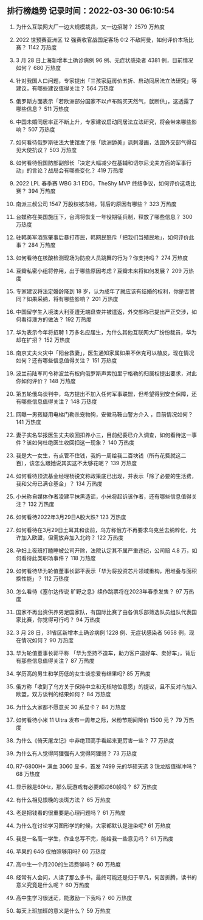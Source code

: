 
## 排行榜趋势 记录时间：2022-03-30 06:10:54
  
  1. 为什么互联网大厂一边大规模裁员，又一边招聘？ 2579 万热度
    
  2. 2022 世预赛亚洲区 12 强赛收官战国足客场 0:2 不敌阿曼，如何评价本场比赛？ 1142 万热度
    
  3. 3 月 28 日上海新增本土确诊病例 96 例、无症状感染者 4381 例，目前情况如何？ 680 万热度
    
  4. 针对我国人口问题，专家提出「三孩家庭房价五折、启动同居法立法研究」等建议，有哪些建议值得关注？ 564 万热度
    
  5. 俄罗斯方面表示「若欧洲部分国家不以卢布购买天然气，就断供」，这透露了哪些信息？ 511 万热度
    
  6. 中国未婚同居率正不断上升，专家建议启动同居法立法研究，将会带来哪些影响？ 507 万热度
    
  7. 如何看待俄罗斯驻法大使馆发了张「欧洲舔美」讽刺漫画，法国外交部气得召见大使抗议？ 503 万热度
    
  8. 如何看待俄国防部副部长「决定大幅减少在基辅和切尔尼戈夫方面的军事行动」的言论？战局会有哪些变化？ 419 万热度
    
  9. 2022 LPL 春季赛 WBG 3:1 EDG，TheShy MVP 终结争议，如何评价这场比赛？ 394 万热度
    
  10. 南派三叔公司 1547 万股权被冻结，背后的原因有哪些？ 323 万热度
    
  11. 台媒称在美国施压下，台湾将恢复一年役期征兵制，释放了哪些信息？ 300 万热度
    
  12. 驻韩美军酒驾肇事后暴打市民，韩网民怒斥「把我们当殖民地」，如何评价此事？ 284 万热度
    
  13. 如何看待在核酸检测现场为防疫人员跳舞的行为？你支持吗？ 274 万热度
    
  14. 豆瓣私密小组将停用，出于哪些原因考虑？豆瓣未来将如何发展？ 209 万热度
    
  15. 专家建议将法定婚龄降到 18 岁，认为成年了就应该有结婚的权利，你是否赞同？如果采纳，将有哪些影响？ 201 万热度
    
  16. 中国留学生入境澳大利亚遭无端盘查并被遣返，外交部称已提出严正交涉，如何看待澳方的做法？ 192 万热度
    
  17. 华为表示今年将招聘 1 万多名应届生，为什么其他互联网大厂纷纷裁员，华为却在扩招？ 152 万热度
    
  18. 南京丈夫火灾中「阳台救妻」，医生通知家属如果不休克可以植皮，现在情况如何？还有哪些信息值得关注？ 151 万热度
    
  19. 波兰前陆军司令称波兰有权向俄罗斯声索加里宁格勒的归属权提出要求，对此你如何评价？ 148 万热度
    
  20. 第五轮俄乌谈判中，乌方提出不加入任何军事联盟，但希望得到安全保障，还有哪些信息值得关注？ 148 万热度
    
  21. 网曝一男孩疑用电梯门勒杀宠物狗，安徽马鞍山警方介入 ，目前情况如何？ 141 万热度
    
  22. 妻子实名举报医生丈夫收回扣养小三，目前纪委已介入调查，如何看待这一事件？该如何杜绝医生收回扣这一现象？ 140 万热度
    
  23. 我是大一女生，有点管不住钱，我妈一周给我二百块钱（所有花费就这二百），该怎么跟她说其实这不太够花呢？ 139 万热度
    
  24. 如何看待顶流基金经理杨锐文称政策底已出现，并表示「除了必要的生活费，我和父母已满仓基金」？ 134 万热度
    
  25. 小米称自媒体作者凌建平抹黑造谣，小米将起诉该作者，还有哪些信息值得关注？ 132 万热度
    
  26. 如何看待2022年3月29日A股大跌? 123 万热度
    
  27. 如何看待在3月29日土耳其和谈前，乌方称俄方不再要求乌克兰去纳粹化，允许加入欧盟，但需放弃加入北约？ 122 万热度
    
  28. 孕妇上夜班打瞌睡被公司开除，法院认定其不属严重违纪，公司赔 4.8 万，如何看待此类职场事件？ 118 万热度
    
  29. 如何看待华为轮值董事长郭平表示「华为将投资芯片领域重构，用堆叠与面积换性能」？ 112 万热度
    
  30. 怎么看待《塞尔达传说 旷野之息》续作跳票将在2023年春季发售？ 97 万热度
    
  31. 国家不再出资供养男足国家队，有国际比赛了由各俱乐部筛选队员组队代表国家比赛，你觉得可行吗？ 94 万热度
    
  32. 3 月 28 日，31省区新增本土确诊病例 1228 例、无症状感染者 5658 例，现在情况如何？ 90 万热度
    
  33. 华为轮值董事长郭平称 「华为坚持不造车，助力客户造好车、卖好车」，背后有那些信息值得关注？ 87 万热度
    
  34. 学历高的男生和学历低的女生谈恋爱有结果吗? 85 万热度
    
  35. 俄方称「收到了乌方关于保持中立和无核地位意愿」的提议，且不反对乌加入欧盟，双方谈判的结果如何？ 84 万热度
    
  36. 为什么大家都不愿意买 30 系显卡？ 84 万热度
    
  37. 如何看待小米 11 Ultra 发布一周年之际，米粉节期间降价 1500 元？ 79 万热度
    
  38. 为什么《倚天屠龙记》中非绝顶高手看起来更厉害一些？ 77 万热度
    
  39. 为什么有人觉得阿狸强有人觉得阿狸弱？ 73 万热度
    
  40. R7-6800H+ 满血 3060 显卡，首发 7499 元的华硕天选 3 锐龙版值得冲吗？ 68 万热度
    
  41. 显示器是60Hz，那么玩游戏有必要超过60帧吗？ 67 万热度
    
  42. 有什么相见恨晚的淡斑方法？ 65 万热度
    
  43. 老是把钱看的很重要是心理问题吗？ 61 万热度
    
  44. 为什么在讨论学习图形学的时候，大家都默认是渲染呢? 61 万热度
    
  45. 我是一名高一学生，作业总写不完，能给我一些意见吗？ 61 万热度
    
  46. 苹果的 64G 仅拍照够用吗? 60 万热度
    
  47. 高中生一个月200的生活费够吗？ 60 万热度
    
  48. 经常有人会问，人读了那么多书，最终可能还是归于平凡，何苦折腾，读书的意义究竟是什么呢？ 60 万热度
    
  49. 高中生学习很迷茫，能激励一下我吗？ 60 万热度
    
  50. 每天上班加班的意义是什么？ 59 万热度
    